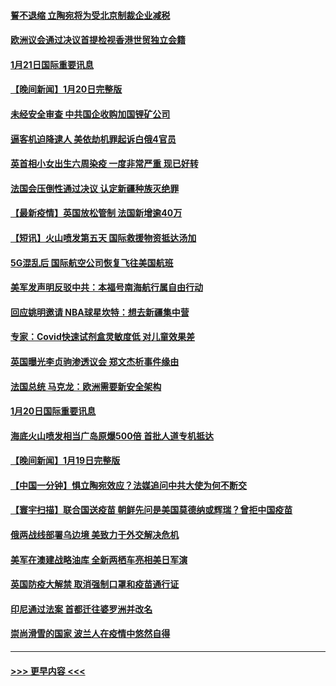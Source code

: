 #### [誓不退缩 立陶宛将为受北京制裁企业减税](../pages/prog202/a103326723.md?t=01212101) 
#### [欧洲议会通过决议首提检视香港世贸独立会籍](../pages/prog202/a103326810.md?t=01212101) 
#### [1月21日国际重要讯息](../pages/prog202/a103326745.md?t=01212101) 
#### [【晚间新闻】1月20日完整版](../pages/prog202/a103326440.md?t=01212101) 
#### [未经安全审查 中共国企收购加国锂矿公司](../pages/prog202/a103324411.md?t=01212101) 
#### [逼客机迫降逮人 美依劫机罪起诉白俄4官员](../pages/prog202/a103326547.md?t=01212101) 
#### [英首相小女出生六周染疫 一度非常严重 现已好转](../pages/prog202/a103326472.md?t=01212101) 
#### [法国会压倒性通过决议 认定新疆种族灭绝罪](../pages/prog202/a103326181.md?t=01212101) 
#### [【最新疫情】英国放松管制 法国新增逾40万](../pages/prog202/a103326120.md?t=01212101) 
#### [【短讯】火山喷发第五天 国际救援物资抵达汤加](../pages/prog202/a103326094.md?t=01212101) 
#### [5G混乱后 国际航空公司恢复飞往美国航班](../pages/prog202/a103326020.md?t=01212101) 
#### [美军发声明反驳中共：本福号南海航行属自由行动](../pages/prog202/a103326064.md?t=01212101) 
#### [回应姚明邀请 NBA球星坎特：想去新疆集中营](../pages/prog202/a103326051.md?t=01212101) 
#### [专家：Covid快速试剂盒灵敏度低 对儿童效果差](../pages/prog202/a103325929.md?t=01212101) 
#### [英国曝光李贞驹渗透议会 郑文杰析事件缘由](../pages/prog202/a103325891.md?t=01212101) 
#### [法国总统 马克龙：欧洲需要新安全架构](../pages/prog202/a103325887.md?t=01212101) 
#### [1月20日国际重要讯息](../pages/prog202/a103325885.md?t=01212101) 
#### [海底火山喷发相当广岛原爆500倍 首批人道专机抵达](../pages/prog202/a103325781.md?t=01212101) 
#### [【晚间新闻】1月19日完整版](../pages/prog202/a103325643.md?t=01212101) 
#### [【中国一分钟】惧立陶宛效应？法媒追问中共大使为何不断交](../pages/prog202/a103325451.md?t=01212101) 
#### [【寰宇扫描】联合国送疫苗 朝鲜先问是美国莫德纳或辉瑞？曾拒中国疫苗](../pages/prog202/a103324405.md?t=01212101) 
#### [俄两战线部署乌边境 美致力于外交解决危机](../pages/prog202/a103325502.md?t=01212101) 
#### [美军在澳建战略油库 全新两栖车亮相美日军演](../pages/prog202/a103325479.md?t=01212101) 
#### [英国防疫大解禁 取消强制口罩和疫苗通行证](../pages/prog202/a103325427.md?t=01212101) 
#### [印尼通过法案 首都迁往婆罗洲并改名](../pages/prog202/a103325374.md?t=01212101) 
#### [崇尚滑雪的国家 波兰人在疫情中悠然自得](../pages/prog202/a103325384.md?t=01212101) 

----
#### [ >>> 更早内容 <<< ](../indexes/prog202-earlier.md)
